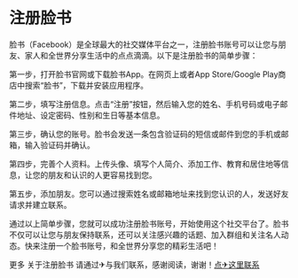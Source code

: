 # 注册脸书

脸书（Facebook）是全球最大的社交媒体平台之一，注册脸书账号可以让您与朋友、家人和全世界分享生活中的点点滴滴。以下是注册脸书的简单步骤：

第一步，打开脸书官网或下载脸书App。在网页上或者App Store/Google Play商店中搜索“脸书”，下载并安装应用程序。

第二步，填写注册信息。点击“注册”按钮，然后输入您的姓名、手机号码或电子邮件地址、设定密码、性别和生日等基本信息。

第三步，确认您的账号。脸书会发送一条包含验证码的短信或邮件到您的手机或邮箱，输入验证码并确认。

第四步，完善个人资料。上传头像、填写个人简介、添加工作、教育和居住地等信息，让您的朋友和认识的人更容易找到您。

第五步，添加朋友。您可以通过搜索姓名或邮箱地址来找到您认识的人，发送好友请求并建立联系。

通过以上简单步骤，您就可以成功注册脸书账号，开始使用这个社交平台了。脸书不仅可以让您与朋友保持联系，还可以关注感兴趣的话题、加入群组和关注名人动态。快来注册一个脸书账号，和全世界分享您的精彩生活吧！

更多 关于注册脸书 请通过✈与我们联系，感谢阅读，谢谢！[点✈这里联系](https://c.k02.cc)